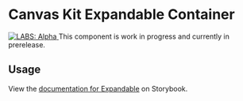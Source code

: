 # Canvas Kit Expandable Container

<a href="https://github.com/Workday/canvas-kit/tree/master/modules/labs-react/README.md">
  <img src="https://img.shields.io/badge/LABS-alpha-orange" alt="LABS: Alpha" />
</a>  This component is work in progress and currently in prerelease.

## Usage

View the
[documentation for Expandable](https://workday.github.io/canvas-kit/?path=/docs/labs-containers-expandable-react--basic)
on Storybook.
